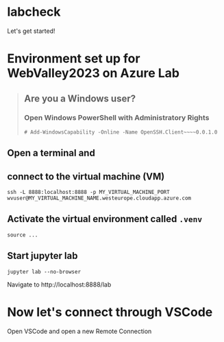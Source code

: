 # labcheck
Let's get started!


# Environment set up for WebValley2023 on Azure Lab

>## Are you a Windows user?
>### Open Windows PowerShell with Administratory Rights
>
>`# Add-WindowsCapability -Online -Name OpenSSH.Client~~~~0.0.1.0`

## Open a terminal and
## connect to the virtual machine (VM)
`ssh -L 8888:localhost:8888 -p MY_VIRTUAL_MACHINE_PORT wvuser@MY_VIRTUAL_MACHINE_NAME.westeurope.cloudapp.azure.com`

## Activate the virtual environment called `.venv`
`source ...`

## Start jupyter lab
`jupyter lab --no-browser`

Navigate to http://localhost:8888/lab

# Now let's connect through VSCode

Open VSCode and open a new Remote Connection
